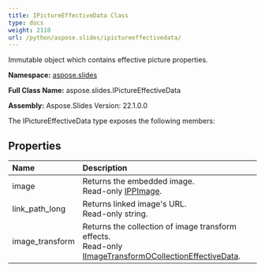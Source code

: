 ```yaml
---
title: IPictureEffectiveData Class
type: docs
weight: 2110
url: /python/aspose.slides/ipictureeffectivedata/
---
```


Immutable object which contains effective picture properties.

**Namespace:** [aspose.slides](/python/aspose.slides/)

**Full Class Name:** aspose.slides.IPictureEffectiveData

**Assembly:**  Aspose.Slides Version: 22.1.0.0

The IPictureEffectiveData type exposes the following members:
## **Properties**
|**Name**|**Description**|
| :- | :- |
|image|Returns the embedded image.<br/>            Read-only [IPPImage](/python/aspose.slides/ippimage/).|
|link_path_long|Returns linked image's URL.<br/>            Read-only string.|
|image_transform|Returns the collection of image transform effects.<br/>            Read-only [IImageTransformOCollectionEffectiveData](/python/aspose.slides.effects/iimagetransformocollectioneffectivedata/).|
